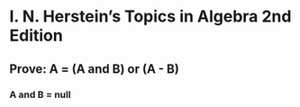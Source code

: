 # I. N. Herstein’s Topics in Algebra 2nd Edition

## Prove: A = (A and B) or (A - B)

### A and B = null


